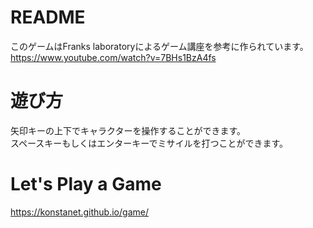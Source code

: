 # README
このゲームはFranks laboratoryによるゲーム講座を参考に作られています。  
https://www.youtube.com/watch?v=7BHs1BzA4fs
# 遊び方
矢印キーの上下でキャラクターを操作することができます。  
スペースキーもしくはエンターキーでミサイルを打つことができます。
# Let's Play a Game
https://konstanet.github.io/game/
